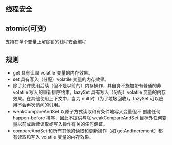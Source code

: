 线程安全
---

## atomic(可变)
支持在单个变量上解除锁的线程安全编程

## 规则
- get 具有读取 volatile 变量的内存效果。 
- set 具有写入（分配）volatile 变量的内存效果。 
- 除了允许使用后续（但不是以前的）内存操作，其自身不施加带有普通的非 volatile 写入的重新排序约束，lazySet 具有写入（分配）volatile 变量的内存效果。在其他使用上下文中，当为 null 时（为了垃圾回收），lazySet 可以应用不会再次访问的引用。 
- weakCompareAndSet 以原子方式读取和有条件地写入变量但不 创建任何 happen-before 排序，因此不提供与除 weakCompareAndSet 目标外任何变量以前或后续读取或写入操作有关的任何保证。 
- compareAndSet 和所有其他的读取和更新操作（如 getAndIncrement）都有读取和写入 volatile 变量的内存效果。 
